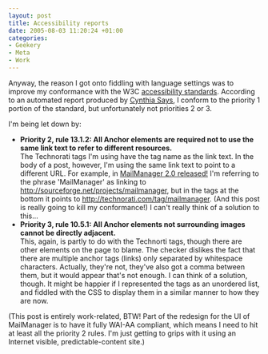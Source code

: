 ```yaml
---
layout: post
title: Accessibility reports
date: 2005-08-03 11:20:24 +01:00
categories:
- Geekery
- Meta
- Work
---
```

Anyway, the reason I got onto fiddling with language settings was to improve my conformance with the W3C <a href="http://www.w3.org/TR/WAI-WEBCONTENT/" title="Web Content Accessibility Guidelines 1.0">accessibility standards</a>.  According to an automated report produced by <a href="http://www.contentquality.com/mynewtester/cynthia.exe" title="Cynthia Says - Web content accessibility report">Cynthia Says</a>, I conform to the priority 1 portion of the standard, but unfortunately not priorities 2 or 3.

I'm being let down by:

<ul>
  <li><strong>Priority 2, rule 13.1.2: All Anchor elements are required not to use the same link text to refer to different resources.</strong><br />
The Technorati tags I'm using have the tag name as the link text.  In the body of a post, however, I'm using the same link text to point to a different URL.  For example, in <a href="http://woss.name/2005/08/01/mailmanager-20-released/" title="MailManager 2.0 released!">MailManager 2.0 released!</a> I'm referring to the phrase 'MailManager' as linking to <a href="http://sourceforge.net/projects/mailmanager" title="MailManager page on Sourceforge">http://sourceforge.net/projects/mailmanager</a>, but in the tags at the bottom it points to <a href="http://technorati.com/tag/mailmanager" title="Technorati tag for MailManager" rel="tag">http://technorati.com/tag/mailmanager</a>.  (And this post is really going to kill my conformance!)  I can't really think of a solution to this...</li>
  <li><strong>Priority 3, rule 10.5.1: All Anchor elements not surrounding images cannot be directly adjacent.</strong><br />
This, again, is partly to do with the Technorti tags, though there are other elements on the page to blame.  The checker dislikes the fact that there are multiple anchor tags (links) only separated by whitespace characters.  Actually, they're not, they've also got a comma between them, but it would appear that's not enough.  I can think of a solution, though.  It might be happier if I represented the tags as an unordered list, and fiddled with the CSS to display them in a similar manner to how they are now.</li>
</ul>

(This post is entirely work-related, BTW!  Part of the redesign for the UI of MailManager is to have it fully WAI-AA compliant, which means I need to hit at least all the priority 2 rules.  I'm just getting to grips with it using an Internet visible, predictable-content site.)
